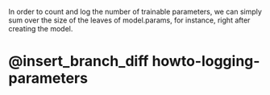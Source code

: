 In order to count and log the number of trainable parameters, we can simply sum
over the size of the leaves of model.params, for instance, right after creating
the model.

# @insert_branch_diff howto-logging-parameters